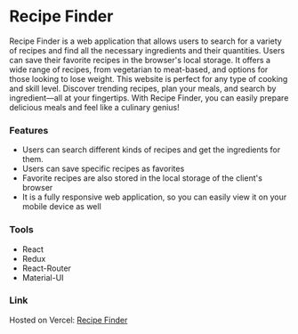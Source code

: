 # Recipe Finder
 Recipe Finder is a web application that allows users to search for a variety of recipes and find all the necessary ingredients and their quantities. Users can save their favorite recipes in the browser's local storage. It offers a wide range of recipes, from vegetarian to meat-based, and options for those looking to lose weight. This website is perfect for any type of cooking and skill level. Discover trending recipes, plan your meals, and search by ingredient—all at your fingertips. With Recipe Finder, you can easily prepare delicious meals and feel like a culinary genius!</br>

### Features
- Users can search different kinds of recipes and get the ingredients for them.
- Users can save specific recipes as favorites
- Favorite recipes are also stored in the local storage of the client's browser
- It is a fully responsive web application, so you can easily view it on your mobile device as well

### Tools
- React
- Redux
- React-Router
- Material-UI

### Link
Hosted on Vercel: [Recipe Finder](https://recipe-finder-three-phi.vercel.app/)

